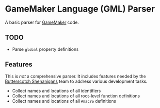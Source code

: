 # GameMaker Language (GML) Parser

A basic parser for [GameMaker](https://gamemaker.io/) code.

## TODO

- Parse `global` property definitions

## Features

This is *not* a comprehensive parser. It includes features needed by the [Butterscotch Shenanigans](https://www.bscotch.net) team to address various development tasks.

- Collect names and locations of all identifiers
- Collect names and locations of all root-level function definitions
- Collect names and locations of all `#macro` definitions
